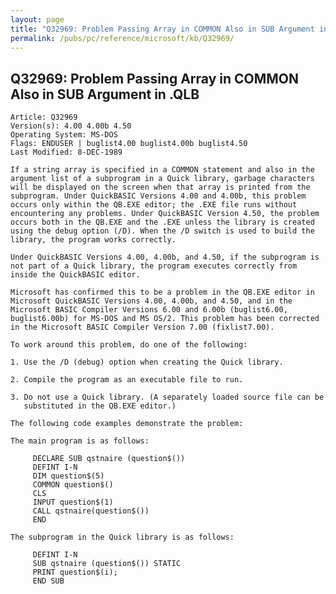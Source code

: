 ```yaml
---
layout: page
title: "Q32969: Problem Passing Array in COMMON Also in SUB Argument in .QLB"
permalink: /pubs/pc/reference/microsoft/kb/Q32969/
---
```


## Q32969: Problem Passing Array in COMMON Also in SUB Argument in .QLB

	Article: Q32969
	Version(s): 4.00 4.00b 4.50
	Operating System: MS-DOS
	Flags: ENDUSER | buglist4.00 buglist4.00b buglist4.50
	Last Modified: 8-DEC-1989
	
	If a string array is specified in a COMMON statement and also in the
	argument list of a subprogram in a Quick library, garbage characters
	will be displayed on the screen when that array is printed from the
	subprogram. Under QuickBASIC Versions 4.00 and 4.00b, this problem
	occurs only within the QB.EXE editor; the .EXE file runs without
	encountering any problems. Under QuickBASIC Version 4.50, the problem
	occurs both in the QB.EXE and the .EXE unless the library is created
	using the debug option (/D). When the /D switch is used to build the
	library, the program works correctly.
	
	Under QuickBASIC Versions 4.00, 4.00b, and 4.50, if the subprogram is
	not part of a Quick library, the program executes correctly from
	inside the QuickBASIC editor.
	
	Microsoft has confirmed this to be a problem in the QB.EXE editor in
	Microsoft QuickBASIC Versions 4.00, 4.00b, and 4.50, and in the
	Microsoft BASIC Compiler Versions 6.00 and 6.00b (buglist6.00,
	buglist6.00b) for MS-DOS and MS OS/2. This problem has been corrected
	in the Microsoft BASIC Compiler Version 7.00 (fixlist7.00).
	
	To work around this problem, do one of the following:
	
	1. Use the /D (debug) option when creating the Quick library.
	
	2. Compile the program as an executable file to run.
	
	3. Do not use a Quick library. (A separately loaded source file can be
	   substituted in the QB.EXE editor.)
	
	The following code examples demonstrate the problem:
	
	The main program is as follows:
	
	     DECLARE SUB qstnaire (question$())
	     DEFINT I-N
	     DIM question$(5)
	     COMMON question$()
	     CLS
	     INPUT question$(1)
	     CALL qstnaire(question$())
	     END
	
	The subprogram in the Quick library is as follows:
	
	     DEFINT I-N
	     SUB qstnaire (question$()) STATIC
	     PRINT question$(i);
	     END SUB
